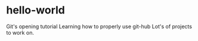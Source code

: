 # hello-world
Git's opening tutorial
Learning how to properly use git-hub
Lot's of projects to work on.
